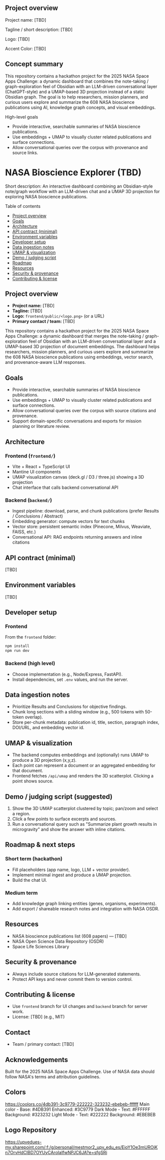 
## Project overview

Project name: [TBD]

Tagline / short description: [TBD]

Logo: [TBD]

Accent Color: [TBD]

Concept summary
----------------
This repository contains a hackathon project for the 2025 NASA Space Apps Challenge: a dynamic dashboard that combines the note-taking / graph-exploration feel of Obsidian with an LLM-driven conversational layer (ChatGPT-style) and a UMAP-based 3D projection instead of a static Obsidian graph. The goal is to help researchers, mission planners, and curious users explore and summarize the 608 NASA bioscience publications using AI, knowledge graph concepts, and visual embeddings.

High-level goals
- Provide interactive, searchable summaries of NASA bioscience publications.
- Use embeddings + UMAP to visually cluster related publications and surface connections.
- Allow conversational queries over the corpus with provenance and source links.
# NASA Bioscience Explorer (TBD)

Short description: An interactive dashboard combining an Obsidian-style note/graph workflow with an LLM-driven chat and a UMAP 3D projection for exploring NASA bioscience publications.

Table of contents
- [Project overview](#project-overview)
- [Goals](#goals)
- [Architecture](#architecture)
- [API contract (minimal)](#api-contract-minimal)
- [Environment variables](#environment-variables)
- [Developer setup](#developer-setup)
- [Data ingestion notes](#data-ingestion-notes)
- [UMAP & visualization](#umap--visualization)
- [Demo / judging script](#demo--judging-script)
- [Roadmap](#roadmap--next-steps)
- [Resources](#resources)
- [Security & provenance](#security--provenance)
- [Contributing & license](#contributing--license)

## Project overview

- **Project name:** [TBD]
- **Tagline:** [TBD]
- **Logo:** `frontend/public/<logo.png>` (or a URL)
- **Primary contact / team:** [TBD]

This repository contains a hackathon project for the 2025 NASA Space Apps Challenge: a dynamic dashboard that merges the note-taking / graph-exploration feel of Obsidian with an LLM-driven conversational layer and a UMAP-based 3D projection of document embeddings. The dashboard helps researchers, mission planners, and curious users explore and summarize the 608 NASA bioscience publications using embeddings, vector search, and provenance-aware LLM responses.

## Goals

- Provide interactive, searchable summaries of NASA bioscience publications.
- Use embeddings + UMAP to visually cluster related publications and surface connections.
- Allow conversational queries over the corpus with source citations and provenance.
- Support domain-specific conversations and exports for mission planning or literature review.

## Architecture

### Frontend (`frontend/`)
- Vite + React + TypeScript UI
- Mantine UI components
- UMAP visualization canvas (deck.gl / D3 / three.js) showing a 3D projection
- Chat interface that calls backend conversational API

### Backend (`backend/`)
- Ingest pipeline: download, parse, and chunk publications (prefer Results / Conclusions / Abstract)
- Embedding generator: compute vectors for text chunks
- Vector store: persistent semantic index (Pinecone, Milvus, Weaviate, FAISS, etc.)
- Conversational API: RAG endpoints returning answers and inline citations

## API contract (minimal)

[TBD]

## Environment variables

[TBD]

## Developer setup

### Frontend

From the `frontend` folder:

```powershell
npm install
npm run dev
```

### Backend (high level)

- Choose implementation (e.g., Node/Express, FastAPI).
- Install dependencies, set `.env` values, and run the server.

## Data ingestion notes

- Prioritize Results and Conclusions for objective findings.
- Chunk long sections with a sliding window (e.g., 500 tokens with 50-token overlap).
- Store per-chunk metadata: publication id, title, section, paragraph index, DOI/URL, and embedding vector id.

## UMAP & visualization

- The backend computes embeddings and (optionally) runs UMAP to produce a 3D projection (x,y,z).
- Each point can represent a document or an aggregated embedding for that document.
- Frontend fetches `/api/umap` and renders the 3D scatterplot. Clicking a point shows source.

## Demo / judging script (suggested)

1. Show the 3D UMAP scatterplot clustered by topic; pan/zoom and select a region.
2. Click a few points to surface excerpts and sources.
3. Run a conversational query such as "Summarize plant growth results in microgravity" and show the answer with inline citations.

## Roadmap & next steps

### Short term (hackathon)
- Fill placeholders (app name, logo, LLM + vector provider).
- Implement minimal ingest and produce a UMAP projection.
- Build the chat UI.

### Medium term
- Add knowledge graph linking entities (genes, organisms, experiments).
- Add export / shareable research notes and integration with NASA OSDR.

## Resources

- NASA bioscience publications list (608 papers) — [TBD]
- NASA Open Science Data Repository (OSDR)
- Space Life Sciences Library

## Security & provenance

- Always include source citations for LLM-generated statements.
- Protect API keys and never commit them to version control.

## Contributing & license

- Use `frontend` branch for UI changes and `backend` branch for server work.
- License: [TBD] (e.g., MIT)

## Contact

- Team / primary contact: [TBD]

## Acknowledgements

Built for the 2025 NASA Space Apps Challenge. Use of NASA data should follow NASA's terms and attribution guidelines.

## Colors
https://coolors.co/4db391-3c9779-222222-323232-ebebeb-ffffff
Main color - Base: #4DB391 Enhanced: #3C9779
Dark Mode - Text: #FFFFFF Background: #323232
Light Mode - Text: #222222 Background: #EBEBEB

## Logo Repository

https://upvedues-my.sharepoint.com/:f:/g/personal/mestmor2_upv_edu_es/EioY1Oe3mUROjKn7OrvHdCIBD7OYUyCAroIaIfwNPJC6JA?e=sfgSRi



